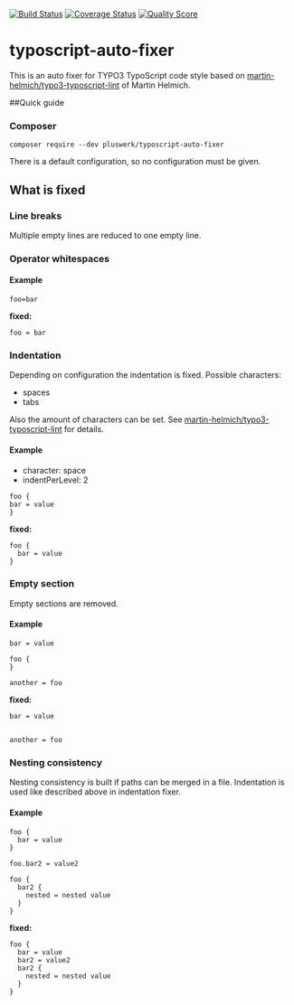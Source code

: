 [![Build Status](https://travis-ci.com/pluswerk/typoscript-auto-fixer.svg?branch=master)](https://travis-ci.com/pluswerk/typoscript-auto-fixer)
[![Coverage Status](https://img.shields.io/codecov/c/gh/pluswerk/typoscript-auto-fixer.svg?style=flat-square)](https://codecov.io/gh/pluswerk/typoscript-auto-fixer)
[![Quality Score](https://img.shields.io/scrutinizer/g/pluswerk/typoscript-auto-fixer.svg?style=flat-square)](https://scrutinizer-ci.com/g/pluswerk/typoscript-auto-fixer)

# typoscript-auto-fixer

This is an auto fixer for TYPO3 TypoScript code style based on
 [martin-helmich/typo3-typoscript-lint](https://github.com/martin-helmich/typo3-typoscript-lint) of Martin Helmich.

##Quick guide

### Composer

``composer require --dev pluswerk/typoscript-auto-fixer``

There is a default configuration, so no configuration must be given.

## What is fixed

### Line breaks

Multiple empty lines are reduced to one empty line.

### Operator whitespaces

#### Example

```typo3_typoscript
foo=bar
```

__fixed:__

```typo3_typoscript
foo = bar
```

### Indentation

Depending on configuration the indentation is fixed. Possible characters:

* spaces
* tabs

Also the amount of characters can be set. See [martin-helmich/typo3-typoscript-lint](https://github.com/martin-helmich/typo3-typoscript-lint) for details.

#### Example

* character: space
* indentPerLevel: 2

```typo3_typoscript
foo {
bar = value
}
```

__fixed:__

```typo3_typoscript
foo {
  bar = value
}
```

### Empty section

Empty sections are removed.

#### Example

```typo3_typoscript
bar = value

foo {
}

another = foo
```

__fixed:__

```typo3_typoscript
bar = value


another = foo
```

### Nesting consistency

Nesting consistency is built if paths can be merged in a file. Indentation is used like described above in indentation fixer.

#### Example

```typo3_typoscript
foo {
  bar = value
}

foo.bar2 = value2

foo {
  bar2 {
    nested = nested value
  }
}
```

__fixed:__

```typo3_typoscript
foo {
  bar = value
  bar2 = value2
  bar2 {
    nested = nested value
  }
}
```
